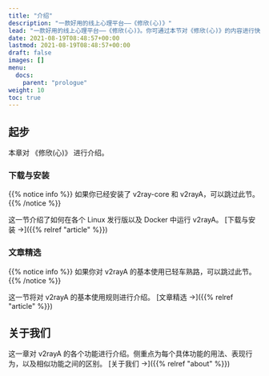 ```yaml
---
title: "介绍"
description: "一款好用的线上心理平台——《修欣(心)》"
lead: "一款好用的线上心理平台——《修欣(心)》。你可通过本节对《修欣(心)》的内容进行快速预览。"
date: 2021-08-19T08:48:57+00:00
lastmod: 2021-08-19T08:48:57+00:00
draft: false
images: []
menu:
  docs:
    parent: "prologue"
weight: 10
toc: true
---
```


## 起步

本章对 《修欣(心)》 进行介绍。

### 下载与安装

{{% notice info %}}
如果你已经安装了 v2ray-core 和 v2rayA，可以跳过此节。
{{% /notice %}}

这一节介绍了如何在各个 Linux 发行版以及 Docker 中运行 v2rayA。 [下载与安装 →]({{% relref "article" %}})

### 文章精选

{{% notice info %}}
如果你对 v2rayA 的基本使用已轻车熟路，可以跳过此节。
{{% /notice %}}

这一节将对 v2rayA 的基本使用规则进行介绍。 [文章精选 →]({{% relref "article" %}})

## 关于我们

这一章对 v2rayA 的各个功能进行介绍。侧重点为每个具体功能的用法、表现行为，以及相似功能之间的区别。 [关于我们 →]({{% relref "about" %}})